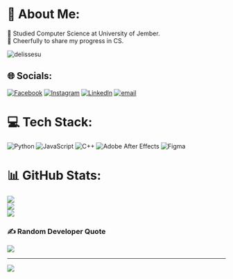 # 💫 About Me:
🔭 Studied Computer Science at University of Jember.<br>🤝 Cheerfully to share my progress in CS.

<p align="left"> <img src="https://komarev.com/ghpvc/?username=delissesu&label=Profile%20views&color=0e75b6&style=flat" alt="delissesu" /> </p>


## 🌐 Socials:
[![Facebook](https://img.shields.io/badge/Facebook-%231877F2.svg?logo=Facebook&logoColor=white)](https://facebook.com/Delissesu) [![Instagram](https://img.shields.io/badge/Instagram-%23E4405F.svg?logo=Instagram&logoColor=white)](https://instagram.com/adtydwf) [![LinkedIn](https://img.shields.io/badge/LinkedIn-%230077B5.svg?logo=linkedin&logoColor=white)](https://linkedin.com/in/adtyadwif) [![email](https://img.shields.io/badge/Email-D14836?logo=gmail&logoColor=white)](mailto:21adtydwf@gmail.com) 

# 💻 Tech Stack:
![Python](https://img.shields.io/badge/python-3670A0?style=flat&logo=python&logoColor=ffdd54) ![JavaScript](https://img.shields.io/badge/javascript-%23323330.svg?style=flat&logo=javascript&logoColor=%23F7DF1E) ![C++](https://img.shields.io/badge/c++-%2300599C.svg?style=flat&logo=c%2B%2B&logoColor=white) ![Adobe After Effects](https://img.shields.io/badge/Adobe%20After%20Effects-9999FF.svg?style=flat&logo=Adobe%20After%20Effects&logoColor=white) ![Figma](https://img.shields.io/badge/figma-%23F24E1E.svg?style=flat&logo=figma&logoColor=white)
# 📊 GitHub Stats:
![](https://github-readme-stats.vercel.app/api?username=delissesu&theme=dark&hide_border=true&include_all_commits=true&count_private=false)<br/>
![](https://nirzak-streak-stats.vercel.app/?user=delissesu&theme=dark&hide_border=true)<br/>
![](https://github-readme-stats.vercel.app/api/top-langs/?username=delissesu&theme=dark&hide_border=true&include_all_commits=true&count_private=false&layout=compact)

### ✍️ Random Developer Quote
![](https://quotes-github-readme.vercel.app/api?type=horizontal&theme=light)

---
[![](https://visitcount.itsvg.in/api?id=delissesu&icon=1&color=12)](https://visitcount.itsvg.in)

<!-- Proudly created with GPRM ( https://gprm.itsvg.in ) -->
